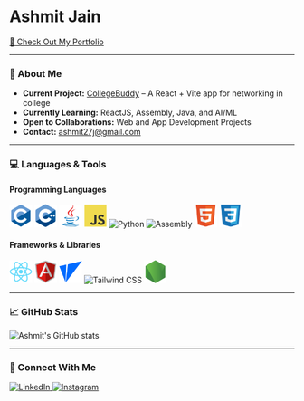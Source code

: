 # Ashmit Jain 

[🚀 Check Out My Portfolio](https://ashmit27j.github.io/)

---

### 💼 About Me

- **Current Project:** [CollegeBuddy](https://github.com/sukhada35/College-Buddy) – A React + Vite app for networking in college  
- **Currently Learning:** ReactJS, Assembly, Java, and AI/ML  
- **Open to Collaborations:** Web and App Development Projects  
- **Contact:** ashmit27j@gmail.com  

---

### 💻 Languages & Tools

#### Programming Languages
<p>
  <img src="https://raw.githubusercontent.com/devicons/devicon/master/icons/c/c-original.svg" alt="C" width="40"/>
  <img src="https://raw.githubusercontent.com/devicons/devicon/master/icons/cplusplus/cplusplus-original.svg" alt="C++" width="40"/>
  <img src="https://raw.githubusercontent.com/devicons/devicon/master/icons/java/java-original.svg" alt="Java" width="40"/>
  <img src="https://raw.githubusercontent.com/devicons/devicon/master/icons/javascript/javascript-original.svg" alt="JavaScript" width="40"/>
  <img src="https://upload.wikimedia.org/wikipedia/commons/c/c3/Python-logo-notext.svg" alt="Python" width="40"/>
  <img src="https://upload.wikimedia.org/wikipedia/commons/3/3d/AssemblyScript_logo.svg" alt="Assembly" width="40"/>
  <img src="https://raw.githubusercontent.com/devicons/devicon/master/icons/html5/html5-original.svg" alt="HTML5" width="40"/>
  <img src="https://raw.githubusercontent.com/devicons/devicon/master/icons/css3/css3-original.svg" alt="CSS3" width="40"/>
</p>

#### Frameworks & Libraries
<p>
  <img src="https://raw.githubusercontent.com/devicons/devicon/master/icons/react/react-original.svg" alt="React" width="40"/>
  <img src="https://raw.githubusercontent.com/devicons/devicon/master/icons/angularjs/angularjs-original.svg" alt="Angular" width="40"/>
  <img src="https://raw.githubusercontent.com/devicons/devicon/master/icons/vite/vite-original.svg" alt="Vite" width="40"/>
  <img src="https://www.vectorlogo.zone/logos/tailwindcss/tailwindcss-icon.svg" alt="Tailwind CSS" width="40"/>
  <img src="https://raw.githubusercontent.com/devicons/devicon/master/icons/nodejs/nodejs-original.svg" alt="Node.js" width="40"/>
</p>

---

### 📈 GitHub Stats

<p align="left">
  <img src="https://github-readme-stats.vercel.app/api?username=ashmit27j&show_icons=true&theme=radical" alt="Ashmit's GitHub stats"/>
</p>

---

### 📱 Connect With Me

<p>
  <a href="https://www.linkedin.com/in/ashmit-jain-386427292/" target="_blank">
    <img src="https://upload.wikimedia.org/wikipedia/commons/c/ca/LinkedIn_logo_initials.png" alt="LinkedIn" width="30"/>
  </a>
  <a href="https://www.instagram.com/ashmit.poetry/" target="_blank">
    <img src="https://upload.wikimedia.org/wikipedia/commons/a/a5/Instagram_icon.png" alt="Instagram" width="30"/>
  </a>
</p>
